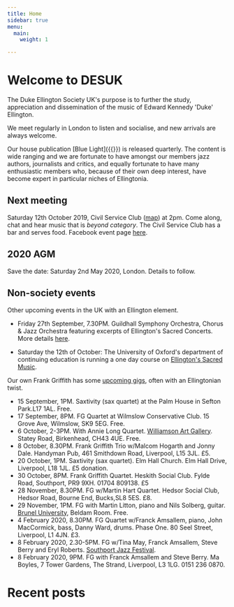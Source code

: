 ```yaml
---
title: Home
sidebar: true
menu:
  main:
    weight: 1

---
```

# Welcome to DESUK

The Duke Ellington Society UK's purpose is to further the study, appreciation and dissemination of the music of Edward Kennedy 'Duke' Ellington.

We meet regularly in London to listen and socialise, and new arrivals are always welcome.

Our house publication [Blue Light]({{<relref blue_light>}}) is released quarterly. The content is wide ranging and we are fortunate to have amongst our members jazz authors, journalists and critics, and equally fortunate to have many enthusiastic members who, because of their own deep interest, have become expert in particular niches of Ellingtonia.

## Next meeting

Saturday 12th October 2019, Civil Service Club ([map](https://goo.gl/maps/Rnxri95RcCLaJNAh6)) at 2pm. Come along, chat and hear music that is _beyond category_. The Civil Service Club has a bar and serves food. Facebook event page [here](https://www.facebook.com/events/2431609886959694/ "Facebook event").

## 2020 AGM

Save the date: Saturday 2nd May 2020, London. Details to follow.

## Non-society events

Other upcoming events in the UK with an Ellington element.

* Friday 27th September, 7.30PM. Guildhall Symphony Orchestra, Chorus & Jazz Orchestra featuring excerpts of Ellington's Sacred Concerts. More details [here](https://www.gsmd.ac.uk/about_the_school/view_all_events/?tx_julleevents_pi1%5BshowUid%5D=6137).

* Saturday the 12th of October: The University of Oxford's department of continuing education is running a one day course on [Ellington's Sacred Music](https://www.conted.ox.ac.uk/courses/duke-ellingtons-scred-music).

Our own Frank Griffith has some [upcoming gigs](http://www.frankgriffith.co.uk/gigs/), often with an Ellingtonian twist.

* 15 September, 1PM. Saxtivity (sax quartet) at the Palm House in Sefton Park.L17 1AL. Free.
* 17 September, 8PM. FG Quartet at Wilmslow Conservative Club.  15 Grove Ave, Wilmslow, SK9  5EG. Free.
* 6 October, 2-3PM. With Annie Long Quartet. [Williamson Art Gallery](http://www.williamsonartgallery.org). Statey Road, Birkenhead, CH43 4UE. Free.
* 8 October, 8.30PM. Frank Griffith Trio w/Malcom Hogarth and Jonny Dale. Handyman Pub, 461 Smithdown Road, Liverpool, L15 3JL. £5.
* 20 October, 1PM. Saxtivity (sax quartet). Elm Hall Church. Elm Hall Drive, Liverpool, L18 1JL. £5 donation.
* 30 October, 8PM. Frank Griffith Quartet. Heskith Social Club. Fylde Road, Southport, PR9 9XH. 01704 809138. £5
* 28 November, 8.30PM. FG w/Martin Hart Quartet. Hedsor Social Club, Hedsor Road, Bourne End, Bucks,SL8 5ES. £8.
* 29 November, 1PM. FG with  Martin Litton, piano and Nils Solberg, guitar. [Brunel University](http://www.brunel.ac.uk/brunelarts), Beldam Room. Free.
* 4 February 2020, 8.30PM. FG Quartet w/Franck Amsallem, piano, John MacCormick, bass, Danny Ward, drums. Phase One. 80 Seel Street, Liverpool, L1 4JN. £3.
* 8 February 2020, 2.30-5PM. FG w/Tina May, Franck Amsallem, Steve Berry and Eryl Roberts. [Southport Jazz Festival](http://www.southportjazzfestival.com).
* 8 February 2020, 9PM. FG with Franck Amsallem and Steve Berry. Ma Boyles, 7 Tower Gardens, The Strand, Liverpool, L3 1LG. 0151 236 0870.

# Recent posts
